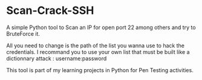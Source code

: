 # Scan-Crack-SSH
A simple Python tool to Scan an IP for open port 22 among others and try to BruteForce it.

All you need to change is the path of the list you wanna use to hack the credentials.
I recommand you to use your own list that must be built like a dictionnary attack :
username:password

This tool is part of my learning projects in Python for Pen Testing activities.

